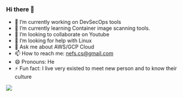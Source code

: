 ### Hi there 👋


- 🔭 I’m currently working on DevSecOps tools
- 🌱 I’m currently learning Container image scanning tools.
- 👯 I’m looking to collaborate on Youtube
- 🤔 I’m looking for help with Linux
- 💬 Ask me about AWS/GCP Cloud
- 📫 How to reach me: nefs.cs@gmail.com
- 😄 Pronouns: He
- ⚡ Fun fact: I live very existed to meet new person and to know their culture

<img src="https://github-readme-stats.vercel.app/api?username=nafasat&&show_icons=true&title_color=ffffff&icon_color=bb2acf&text_color=daf7dc&bg_color=151515">
